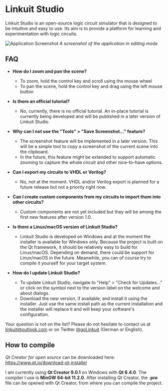# Linkuit Studio

Linkuit Studio is an open-source logic circuit simulator that is designed to be intuitive and easy to use. Its aim is to provide a platform for learning and experimentation with logic circuits.

![Application Screenshot](https://linkuit.com/images/linkuit_screenshot2.png)
*A screenshot of the application in editing mode*

## FAQ

- **How do I zoom and pan the scene?**
  - To zoom, hold the control key and scroll using the mouse wheel
  - To pan the scene, hold the control key and drag using the left mouse button
  
- **Is there an official tutorial?**
  - No, currently, there is no official tutorial. An in-place tutorial is currently being developed and will be published in a later version of Linkuit Studio.
  
- **Why can I not use the "Tools" > "Save Screenshot..." feature?**
  - The screenshot feature will be implemented in a later version. This will be a simple tool to copy a screenshot of the current scene into the clipboard.
  - In the future, this feature might be extended to support automatic zooming to capture the whole circuit and other nice-to-have options.
  
- **Can I export my circuits to VHDL or Verilog?**
  - No, not at the moment. VHDL and/or Verilog export is planned for a future release but not a priority right now.
  
- **Can I create custom components from my circuits to import them into other circuits?**
  - Custom components are not yet included but they will be among the first new features after version 1.0.
  
- **Is there a Linux/macOS version of Linkuit Studio?**
  - Linkuit Studio is developed on Windows and at the moment the installer is available for Windows only. Because the project is built on the Qt framework, it should be relatively easy to build for Linux/macOS. Depending on demand, there could be support for Linux/macOS in the future. Meanwhile, you can of course try to compile it yourself for your target system.
  
- **How do I update Linkuit Studio?**
  - To update Linkuit Studio, navigate to "Help" > "Check for Updates..." or click on the symbol next to the version label on the welcome and about dialogs.
  - Download the new version, if available, and install it using the installer. Just use the same install path as the current installation and the installer will replace it and will keep your software's configuration.
  
Your question is not on the list? Please do not hesitate to contact us at linkuit@outlook.com or on Twitter [@goLinkuit](https://twitter.com/goLinkuit/) (German or English).

## How to compile

*Qt Creator for open source* can be downloaded here: https://www.qt.io/download-qt-installer

I am currently using **Qt Creator 9.0.1** on Windows with **Qt 6.4.0**. The compiler I use is **MinGW 64-bit 11.2.0**.
After installing Qt Creator, the **.pro** file can be opened with Qt Creator, from where you can compile the project.
